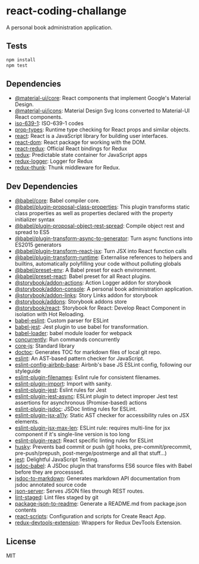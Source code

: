 # react-coding-challange

A personal book administration application.


## Tests

```sh
npm install
npm test
```

## Dependencies

- [@material-ui/core](https://ghub.io/@material-ui/core): React components that implement Google&#39;s Material Design.
- [@material-ui/icons](https://ghub.io/@material-ui/icons): Material Design Svg Icons converted to Material-UI React components.
- [iso-639-1](https://ghub.io/iso-639-1): ISO-639-1 codes
- [prop-types](https://ghub.io/prop-types): Runtime type checking for React props and similar objects.
- [react](https://ghub.io/react): React is a JavaScript library for building user interfaces.
- [react-dom](https://ghub.io/react-dom): React package for working with the DOM.
- [react-redux](https://ghub.io/react-redux): Official React bindings for Redux
- [redux](https://ghub.io/redux): Predictable state container for JavaScript apps
- [redux-logger](https://ghub.io/redux-logger): Logger for Redux
- [redux-thunk](https://ghub.io/redux-thunk): Thunk middleware for Redux.

## Dev Dependencies

- [@babel/core](https://ghub.io/@babel/core): Babel compiler core.
- [@babel/plugin-proposal-class-properties](https://ghub.io/@babel/plugin-proposal-class-properties): This plugin transforms static class properties as well as properties declared with the property initializer syntax
- [@babel/plugin-proposal-object-rest-spread](https://ghub.io/@babel/plugin-proposal-object-rest-spread): Compile object rest and spread to ES5
- [@babel/plugin-transform-async-to-generator](https://ghub.io/@babel/plugin-transform-async-to-generator): Turn async functions into ES2015 generators
- [@babel/plugin-transform-react-jsx](https://ghub.io/@babel/plugin-transform-react-jsx): Turn JSX into React function calls
- [@babel/plugin-transform-runtime](https://ghub.io/@babel/plugin-transform-runtime): Externalise references to helpers and builtins, automatically polyfilling your code without polluting globals
- [@babel/preset-env](https://ghub.io/@babel/preset-env): A Babel preset for each environment.
- [@babel/preset-react](https://ghub.io/@babel/preset-react): Babel preset for all React plugins.
- [@storybook/addon-actions](https://ghub.io/@storybook/addon-actions): Action Logger addon for storybook
- [@storybook/addon-console](https://ghub.io/@storybook/addon-console): A personal book administration application.
- [@storybook/addon-links](https://ghub.io/@storybook/addon-links): Story Links addon for storybook
- [@storybook/addons](https://ghub.io/@storybook/addons): Storybook addons store
- [@storybook/react](https://ghub.io/@storybook/react): Storybook for React: Develop React Component in isolation with Hot Reloading.
- [babel-eslint](https://ghub.io/babel-eslint): Custom parser for ESLint
- [babel-jest](https://ghub.io/babel-jest): Jest plugin to use babel for transformation.
- [babel-loader](https://ghub.io/babel-loader): babel module loader for webpack
- [concurrently](https://ghub.io/concurrently): Run commands concurrently
- [core-js](https://ghub.io/core-js): Standard library
- [doctoc](https://ghub.io/doctoc): Generates TOC for markdown files of local git repo.
- [eslint](https://ghub.io/eslint): An AST-based pattern checker for JavaScript.
- [eslint-config-airbnb-base](https://ghub.io/eslint-config-airbnb-base): Airbnb&#39;s base JS ESLint config, following our styleguide
- [eslint-plugin-filenames](https://ghub.io/eslint-plugin-filenames): Eslint rule for consistent filenames.
- [eslint-plugin-import](https://ghub.io/eslint-plugin-import): Import with sanity.
- [eslint-plugin-jest](https://ghub.io/eslint-plugin-jest): Eslint rules for Jest
- [eslint-plugin-jest-async](https://ghub.io/eslint-plugin-jest-async): ESLint plugin to detect improper Jest test assertions for asynchronous (Promise-based) actions
- [eslint-plugin-jsdoc](https://ghub.io/eslint-plugin-jsdoc): JSDoc linting rules for ESLint.
- [eslint-plugin-jsx-a11y](https://ghub.io/eslint-plugin-jsx-a11y): Static AST checker for accessibility rules on JSX elements.
- [eslint-plugin-jsx-max-len](https://ghub.io/eslint-plugin-jsx-max-len): ESLint rule: requires multi-line for jsx component if it&#39;s single-line version is too long
- [eslint-plugin-react](https://ghub.io/eslint-plugin-react): React specific linting rules for ESLint
- [husky](https://ghub.io/husky): Prevents bad commit or push (git hooks, pre-commit/precommit, pre-push/prepush, post-merge/postmerge and all that stuff...)
- [jest](https://ghub.io/jest): Delightful JavaScript Testing.
- [jsdoc-babel](https://ghub.io/jsdoc-babel): A JSDoc plugin that transforms ES6 source files with Babel before they are processsed.
- [jsdoc-to-markdown](https://ghub.io/jsdoc-to-markdown): Generates markdown API documentation from jsdoc annotated source code
- [json-server](https://ghub.io/json-server): Serves JSON files through REST routes.
- [lint-staged](https://ghub.io/lint-staged): Lint files staged by git
- [package-json-to-readme](https://ghub.io/package-json-to-readme): Generate a README.md from package.json contents
- [react-scripts](https://ghub.io/react-scripts): Configuration and scripts for Create React App.
- [redux-devtools-extension](https://ghub.io/redux-devtools-extension): Wrappers for Redux DevTools Extension.

## License

MIT
